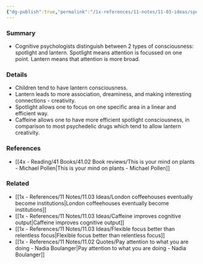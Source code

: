 ```yaml
---
{"dg-publish":true,"permalink":"/1x-references/11-notes/11-03-ideas/spotlight-consciousness-vs-lantern-consciousness/","title":"Spotlight consciousness vs lantern consciousness","dgShowBacklinks":false}
---
```



### Summary
- Cognitive psychologists distinguish between 2 types of consciousness: spotlight and lantern. Spotlight means attention is focussed on one point. Lantern means that attention is more broad.

### Details
- Children tend to have lantern consciousness. 
- Lantern leads to more association, dreaminess, and making interesting connections - creativity.
- Spotlight allows one to focus on one specific area in a linear and efficient way.
- Caffeine allows one to have more efficient spotlight consciousness, in comparison to most psychedelic drugs which tend to allow lantern creativity.

### References
- [[4x - Reading/41 Books/41.02 Book reviews/This is your mind on plants - Michael Pollen\|This is your mind on plants - Michael Pollen]]

### Related
- [[1x - References/11 Notes/11.03 Ideas/London coffeehouses eventually become institutions\|London coffeehouses eventually become institutions]]
- [[1x - References/11 Notes/11.03 Ideas/Caffeine improves cognitive output\|Caffeine improves cognitive output]]
- [[1x - References/11 Notes/11.03 Ideas/Flexible focus better than relentless focus\|Flexible focus better than relentless focus]]
- [[1x - References/11 Notes/11.02 Quotes/Pay attention to what you are doing - Nadia Boulanger\|Pay attention to what you are doing - Nadia Boulanger]]